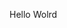 Hello Wolrd
































































































































































































































































































































































































































































































































































































































































































































































































































































































































































































































































































































































































































































































































































































































































































































































































































































































































































































































































































































































































































































































































































